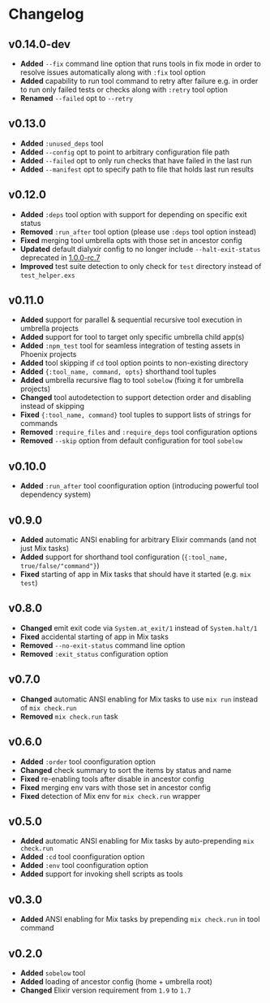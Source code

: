 # Changelog

## v0.14.0-dev

- **Added** `--fix` command line option that runs tools in fix mode in order to resolve issues automatically along with `:fix` tool option
- **Added** capability to run tool command to retry after failure e.g. in order to run only failed tests or checks along with `:retry` tool option
- **Renamed** `--failed` opt to `--retry`

## v0.13.0

- **Added** `:unused_deps` tool
- **Added** `--config` opt to point to arbitrary configuration file path
- **Added** `--failed` opt to only run checks that have failed in the last run
- **Added** `--manifest` opt to specify path to file that holds last run results

## v0.12.0

- **Added** `:deps` tool option with support for depending on specific exit status
- **Removed** `:run_after` tool option (please use `:deps` tool option instead)
- **Fixed** merging tool umbrella opts with those set in ancestor config
- **Updated** default dialyxir config to no longer include `--halt-exit-status` deprecated in
  [1.0.0-rc.7](https://github.com/jeremyjh/dialyxir/blob/master/CHANGELOG.md#100-rc7---2019-09-21)
- **Improved** test suite detection to only check for `test` directory instead of `test_helper.exs`

## v0.11.0

- **Added** support for parallel & sequential recursive tool execution in umbrella projects
- **Added** support for tool to target only specific umbrella child app(s)
- **Added** `:npm_test` tool for seamless integration of testing assets in Phoenix projects
- **Added** tool skipping if `cd` tool option points to non-existing directory
- **Added** `{:tool_name, command, opts}` shorthand tool tuples
- **Added** umbrella recursive flag to tool `sobelow` (fixing it for umbrella projects)
- **Changed** tool autodetection to support detection order and disabling instead of skipping
- **Fixed** `{:tool_name, command}` tool tuples to support lists of strings for commands
- **Removed** `:require_files` and `:require_deps` tool configuration options
- **Removed** `--skip` option from default configuration for tool `sobelow`

## v0.10.0

- **Added** `:run_after` tool coonfiguration option (introducing powerful tool dependency system)

## v0.9.0

- **Added** automatic ANSI enabling for arbitrary Elixir commands (and not just Mix tasks)
- **Added** support for shorthand tool configuration (`{:tool_name, true/false/"command"}`)
- **Fixed** starting of app in Mix tasks that should have it started (e.g. `mix test`)

## v0.8.0

- **Changed** emit exit code via `System.at_exit/1` instead of `System.halt/1`
- **Fixed** accidental starting of app in Mix tasks
- **Removed** `--no-exit-status` command line option
- **Removed** `:exit_status` configuration option

## v0.7.0

- **Changed** automatic ANSI enabling for Mix tasks to use `mix run` instead of `mix check.run`
- **Removed** `mix check.run` task

## v0.6.0

- **Added** `:order` tool coonfiguration option
- **Changed** check summary to sort the items by status and name
- **Fixed** re-enabling tools after disable in ancestor config
- **Fixed** merging env vars with those set in ancestor config
- **Fixed** detection of Mix env for `mix check.run` wrapper

## v0.5.0

- **Added** automatic ANSI enabling for Mix tasks by auto-prepending `mix check.run`
- **Added** `:cd` tool coonfiguration option
- **Added** `:env` tool coonfiguration option
- **Added** support for invoking shell scripts as tools

## v0.3.0

- **Added** ANSI enabling for Mix tasks by prepending `mix check.run` in tool command

## v0.2.0

- **Added** `sobelow` tool
- **Added** loading of ancestor config (home + umbrella root)
- **Changed** Elixir version requirement from `1.9` to `1.7`
